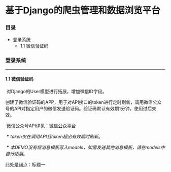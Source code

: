 # 基于Django的爬虫管理和数据浏览平台

### 目录

+ <a style="text-decoration:none;" href="#登录系统">登录系统</a>
  + 1.1 <a style="text-decoration:none;" href="#1.1 微信验证码">微信验证码</a>







### 登录系统
----

#### 1.1 微信验证码

​		对Django的User模型进行拓展，增加微信ID字段。

​		创建了微信验证码的APP，用于对API接口的token进行定时刷新，调用微信公众号的API对指定用户的微信发送验证码。验证码默认有效期1分钟，使用过后失效。

​		微信公众号API详见：[微信公众平台](https://mp.weixin.qq.com/)

​		**\*** *token仅在调用API且token超出有效期时刷新*。

​		**\*** *本DEMO没有将消息模板写入models，如需发送其他消息模板，请在models中自行拓展*。













































<span id="112233">此处是锚点：标题一</span>